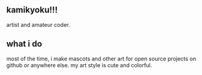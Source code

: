 ## kamikyoku!!!

artist and amateur coder. 

## what i do

most of the time, i make mascots and other art for open source projects on github or anywhere else. my art style is cute and colorful.

